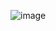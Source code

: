 ![image](https://user-images.githubusercontent.com/103607344/226131085-00cc12ad-31e6-4cc6-8a37-a1568c265f65.png)
